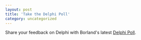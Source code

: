 ```yaml
---
layout: post
title: 'Take the Delphi Poll'
category: uncategorized
---
```


Share your feedback on Delphi with Borland's latest <a href="http://infopoll.net/live/surveys/s27784.htm">Delphi Poll</a>.
